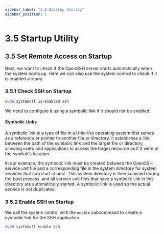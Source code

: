 ```yaml
---
sidebar_label: "3.5 Startup Utility"
sidebar_position: 5
---
```


# 3.5 Startup Utility

## 3.5 Set Remote Access on Startup

Next, we want to check if the OpenSSH server starts automatically when the system boots up. Here we can also use the system control to check if it is enabled already.

### 3.5.1 Check SSH on Startup

```sh
sudo systemctl is-enabled ssh
```

We need to configure it using a symbolic link if it should not be enabled.

#### Symbolic Links

A symbolic link is a type of file in a Unix-like operating system that serves as a reference or pointer to another file or directory. It establishes a link between the path of the symbolic link and the target file or directory, allowing users and applications to access the target resource as if it were at the symlink's location.

In our example, the symbolic link must be created between the OpenSSH service unit file and a corresponding file in the system directory for system services that can start at boot. This system directory is then scanned during the boot process, and all service unit files that have a symbolic link in this directory are automatically started. A symbolic link is used so the actual service is not duplicated.

### 3.5.2 Enable SSH on Startup

We call the system control with the `enable` subcommand to create a symbolic link for the SSH application.

```sh
sudo systemctl enable ssh
```
